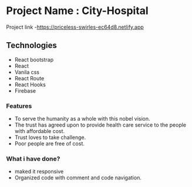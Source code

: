 # Project Name : City-Hospital

Project link -https://priceless-swirles-ec64d8.netlify.app

## Technologies

- React bootstrap
- React
- Vanila css
- React Route
- React Hooks
- Firebase

### Features

- To serve the humanity as a whole with this nobel vision.
- The trust has agreed upon to provide health care service to the people with affordable cost.
- Trust loves to take challenge.
- Poor people are free of cost.

### What i have done?

- maked it responsive
- Organized code with comment and code navigation.
